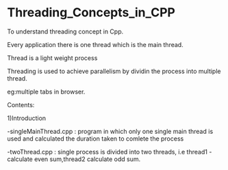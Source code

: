 # Threading_Concepts_in_CPP
To understand threading concept in Cpp.

Every application there is one thread which is the main thread.

Thread is a light weight process

Threading is used to achieve parallelism by dividin the process into multiple thread.

eg:multiple tabs in browser.

Contents:

1)Introduction
  
  -singleMainThread.cpp : program in which only one single main thread is used and calculated the duration taken to comlete the process
  
  -twoThread.cpp : single process is divided into two threads, i.e thread1 - calculate even sum,thread2 calculate odd sum.
